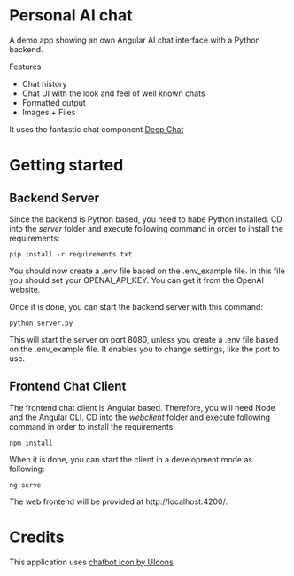 # Personal AI chat

A demo app showing an own Angular AI chat interface with a Python backend.

Features

- Chat history
- Chat UI with the look and feel of well known chats
- Formatted output
- Images + Files

It uses the fantastic chat component [Deep Chat](https://github.com/OvidijusParsiunas/deep-chat)

# Getting started

## Backend Server

Since the backend is Python based, you need to habe Python installed. CD into the _server_ folder
and execute following command in order to install the requirements:

`pip install -r requirements.txt`

You should now create a .env file based on the .env_example file. In this file you should
set your OPENAI_API_KEY. You can get it from the OpenAI website.

Once it is done, you can start the backend server with this command:

`python server.py`

This will start the server on port 8080, unless you create a .env file based on the .env_example file.
It enables you to change settings, like the port to use.

## Frontend Chat Client

The frontend chat client is Angular based. Therefore, you will need Node and the Angular CLI. CD into the _webclient_
folder
and execute following command in order to install the requirements:

`npm install`

When it is done, you can start the client in a development mode as following:

`ng serve`

The web frontend will be provided at http://localhost:4200/.

# Credits

This application uses <a href="https://www.freepik.com/icons/chatbot">chatbot icon by UIcons</a>
